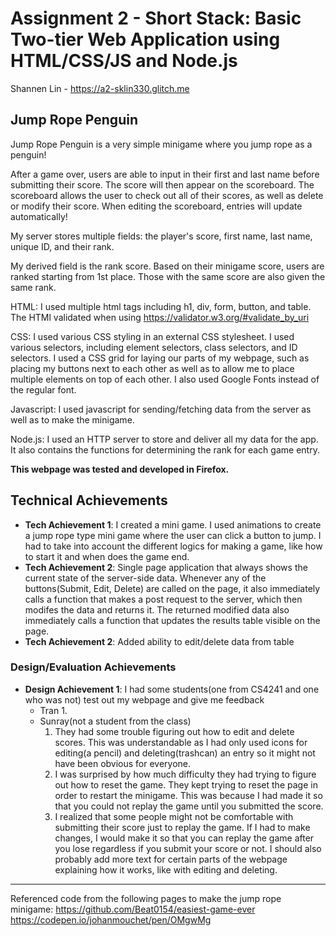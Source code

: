 Assignment 2 - Short Stack: Basic Two-tier Web Application using HTML/CSS/JS and Node.js  
===
Shannen Lin - https://a2-sklin330.glitch.me

## Jump Rope Penguin
Jump Rope Penguin is a very simple minigame where you jump rope as a penguin!

After a game over, users are able to input in their first and last name before submitting their score. The score will then appear on the scoreboard. The scoreboard allows the user to check out all of their scores, as well as delete or modify their score. When editing the scoreboard, entries will update automatically!

My server stores multiple fields: the player's score, first name, last name, unique ID, and their rank.

My derived field is the rank score. Based on their minigame score, users are ranked starting from 1st place. Those with the same score are also given the same rank.

HTML: I used multiple html tags including h1, div, form, button, and table. The HTMl validated when using https://validator.w3.org/#validate_by_uri

CSS: I used various CSS styling in an external CSS stylesheet. I used various selectors, including element selectors, class selectors, and ID selectors. I used a CSS grid for laying our parts of my webpage, such as placing my buttons next to each other as well as to allow me to place multiple elements on top of each other. I also used Google Fonts instead of the regular font.

Javascript: I used javascript for sending/fetching data from the server as well as to make the minigame.

Node.js: I used an HTTP server to store and deliver all my data for the app. It also contains the functions for determining the rank for each game entry.

**This webpage was tested and developed in Firefox.**


## Technical Achievements
- **Tech Achievement 1**: I created a mini game. I used animations to create a jump rope type mini game where the user can click a button to jump. I had to take into account the different logics for making a game, like how to start it and when does the game end.
- **Tech Achievement 2**: Single page application that always shows the current state of the server-side data. Whenever any of the buttons(Submit, Edit, Delete) are called on the page, it also immediately calls a function that makes a post request to the server, which then modifes the data and returns it. The returned modified data also immediately calls a function that updates the results table visible on the page.
- **Tech Achievement 2**: Added ability to edit/delete data from table

### Design/Evaluation Achievements
- **Design Achievement 1**: I had some students(one from CS4241 and one who was not) test out my webpage and give me feedback
    * Tran
        1. 
    * Sunray(not a student from the class)
        1. They had some trouble figuring out how to edit and delete scores. This was understandable as I had only used icons for editing(a pencil) and deleting(trashcan) an entry so it might not have been obvious for everyone.
        2. I was surprised by how much difficulty they had trying to figure out how to reset the game. They kept trying to reset the page in order to restart the minigame. This was because I had made it so that you could not replay the game until you submitted the score.
        3. I realized that some people might not be comfortable with submitting their score just to replay the game. If I had to make changes, I would make it so that you can replay the game after you lose regardless if you submit your score or not. I should also probably add more text for certain parts of the webpage explaining how it works, like with editing and deleting.


---

Referenced code from the following pages to make the jump rope minigame:
https://github.com/Beat0154/easiest-game-ever
https://codepen.io/johanmouchet/pen/OMgwMg
